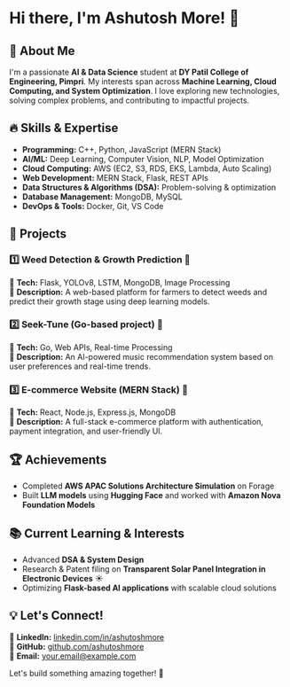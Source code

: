 # Hi there, I'm Ashutosh More! 👋

## 🚀 About Me
I'm a passionate **AI & Data Science** student at **DY Patil College of Engineering, Pimpri**. My interests span across **Machine Learning, Cloud Computing, and System Optimization**. I love exploring new technologies, solving complex problems, and contributing to impactful projects.

## 🔥 Skills & Expertise
- **Programming:** C++, Python, JavaScript (MERN Stack)
- **AI/ML:** Deep Learning, Computer Vision, NLP, Model Optimization
- **Cloud Computing:** AWS (EC2, S3, RDS, EKS, Lambda, Auto Scaling)
- **Web Development:** MERN Stack, Flask, REST APIs
- **Data Structures & Algorithms (DSA):** Problem-solving & optimization
- **Database Management:** MongoDB, MySQL
- **DevOps & Tools:** Docker, Git, VS Code

## 📌 Projects
### 1️⃣ **Weed Detection & Growth Prediction** 🌱
🔹 **Tech:** Flask, YOLOv8, LSTM, MongoDB, Image Processing  
🔹 **Description:** A web-based platform for farmers to detect weeds and predict their growth stage using deep learning models.

### 2️⃣ **Seek-Tune (Go-based project)** 🎵
🔹 **Tech:** Go, Web APIs, Real-time Processing  
🔹 **Description:** An AI-powered music recommendation system based on user preferences and real-time trends.

### 3️⃣ **E-commerce Website (MERN Stack)** 🛒
🔹 **Tech:** React, Node.js, Express.js, MongoDB  
🔹 **Description:** A full-stack e-commerce platform with authentication, payment integration, and user-friendly UI.

## 🏆 Achievements
- Completed **AWS APAC Solutions Architecture Simulation** on Forage
- Built **LLM models** using **Hugging Face** and worked with **Amazon Nova Foundation Models**

## 📚 Current Learning & Interests
- Advanced **DSA & System Design**
- Research & Patent filing on **Transparent Solar Panel Integration in Electronic Devices** ☀️
- Optimizing **Flask-based AI applications** with scalable cloud solutions

## 💡 Let's Connect!
🔗 **LinkedIn:** [linkedin.com/in/ashutoshmore](#)  
🔗 **GitHub:** [github.com/ashutoshmore](#)  
📧 **Email:** your.email@example.com  

Let's build something amazing together! 🚀
